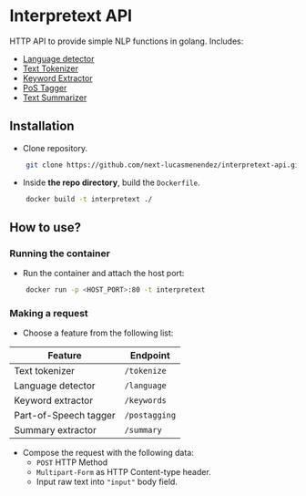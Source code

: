 # Interpretext API
HTTP API to provide simple NLP functions in golang. Includes:

 - [Language detector](https://github.com/next-lucasmenendez/interpretext-lang-detector)
 - [Text Tokenizer](https://github.com/next-lucasmenendez/interpretext-tokenizer)
 - [Keyword Extractor](https://github.com/next-lucasmenendez/interpretext-keyword-extractor)
 - [PoS Tagger](https://github.com/next-lucasmenendez/interpretext-postagger)
 - [Text Summarizer](https://github.com/next-lucasmenendez/interpretext-text-summarizer)

## Installation

- Clone repository.
```sh
	git clone https://github.com/next-lucasmenendez/interpretext-api.git
```

- Inside **the repo directory**, build the `Dockerfile`.
```sh
	docker build -t interpretext ./
```

## How to use?

### Running the container
- Run the container and attach the host port:
```sh
	docker run -p <HOST_PORT>:80 -t interpretext
```

### Making a request
- Choose a feature from the following list:

| Feature               | Endpoint      |
|-----------------------|---------------|
| Text tokenizer        | `/tokenize`   |
| Language detector     | `/language`   |
| Keyword extractor     | `/keywords`   |
| Part-of-Speech tagger | `/postagging` |
| Summary extractor     | `/summary`    |

- Compose the request with the following data:
	- `POST` HTTP Method
	- `Multipart-Form` as HTTP Content-type header.
	- Input raw text into `"input"` body field.
